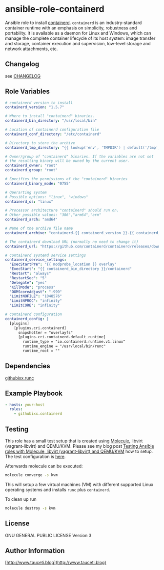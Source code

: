 <!--
Copyright (C) 2021 Robert Wimmer
SPDX-License-Identifier: GPL-3.0-or-later
-->

ansible-role-containerd
=======================

Ansible role to install [containerd](https://github.com/containerd/containerd). `containerd` is an industry-standard container runtime with an emphasis on simplicity, robustness and portability. It is available as a daemon for Linux and Windows, which can manage the complete container lifecycle of its host system: image transfer and storage, container execution and supervision, low-level storage and network attachments, etc.

Changelog
---------

see [CHANGELOG](https://github.com/githubixx/ansible-role-containerd/blob/master/CHANGELOG.md)


Role Variables
--------------

```yaml
# containerd version to install
containerd_version: "1.5.7"

# Where to install "containerd" binaries.
containerd_bin_directory: "/usr/local/bin"

# Location of containerd configuration file
containerd_conf_directory: "/etc/containerd"

# Directory to store the archive
containerd_tmp_directory: "{{ lookup('env', 'TMPDIR') | default('/tmp',true) }}"

# Owner/group of "containerd" binaries. If the variables are not set
# the resulting binary will be owned by the current user.
containerd_owner: "root"
containerd_group: "root"

# Specifies the permissions of the "containerd" binaries
containerd_binary_mode: "0755"

# Operarting system
# Possible options: "linux", "windows"
containerd_os: "linux"

# Processor architecture "containerd" should run on.
# Other possible values: "386","arm64","arm"
containerd_arch: "amd64"

# Name of the archive file name
containerd_archive: "containerd-{{ containerd_version }}-{{ containerd_os }}-{{ containerd_arch }}.tar.gz"

# The containerd download URL (normally no need to change it)
containerd_url: "https://github.com/containerd/containerd/releases/download/v{{ containerd_version }}/{{ containerd_archive }}"

# containerd systemd service settings
containerd_service_settings:
  "ExecStartPre": "{{ modprobe_location }} overlay"
  "ExecStart": "{{ containerd_bin_directory }}/containerd"
  "Restart": "always"
  "RestartSec": "5"
  "Delegate": "yes"
  "KillMode": "process"
  "OOMScoreAdjust": "-999"
  "LimitNOFILE": "1048576"
  "LimitNPROC": "infinity"
  "LimitCORE": "infinity"

# containerd configuration
containerd_config: |
  [plugins]
    [plugins.cri.containerd]
      snapshotter = "overlayfs"
      [plugins.cri.containerd.default_runtime]
        runtime_type = "io.containerd.runtime.v1.linux"
        runtime_engine = "/usr/local/bin/runc"
        runtime_root = ""
```

Dependencies
------------

[githubixx.runc](https://galaxy.ansible.com/githubixx/runc)

Example Playbook
----------------

```yaml
- hosts: your-host
  roles:
    - githubixx.containerd
```

Testing
-------

This role has a small test setup that is created using [Molecule](https://github.com/ansible-community/molecule), libvirt (vagrant-libvirt) and QEMU/KVM. Please see my blog post [Testing Ansible roles with Molecule, libvirt (vagrant-libvirt) and QEMU/KVM](https://www.tauceti.blog/posts/testing-ansible-roles-with-molecule-libvirt-vagrant-qemu-kvm/) how to setup. The test configuration is [here](https://github.com/githubixx/ansible-role-containerd/tree/master/molecule/kvm).

Afterwards molecule can be executed:

```bash
molecule converge -s kvm
```

This will setup a few virtual machines (VM) with different supported Linux operating systems and installs `runc` plus `containerd`.

To clean up run

```bash
molecule destroy -s kvm
```

License
-------

GNU GENERAL PUBLIC LICENSE Version 3

Author Information
------------------

[http://www.tauceti.blog](http://www.tauceti.blog)

